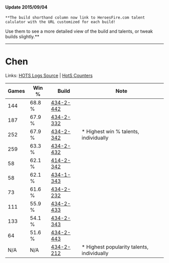 #### Update 2015/09/04
    **The build shorthand column now link to HeroesFire.com talent calulator with the URL customized for each build!  
Use them to see a more detailed view of the build and talents, or tweak builds slightly.**

***

# Chen

Links: [HOTS Logs Source](https://www.hotslogs.com/Sitewide/HeroDetails?Hero=Chen) | [HotS Counters](http://hotscounters.com/#/hero/Chen)

Games  | Win %  | Build     | Note
-----  | -----  | -----     | ----
144    | 68.8 % | [434-2-442](http://www.heroesfire.com/hots/talent-calculator/chen#sjag) | 
187    | 67.9 % | [434-2-332](http://www.heroesfire.com/hots/talent-calculator/chen#sjYy) | 
252    | 67.9 % | [434-2-342](http://www.heroesfire.com/hots/talent-calculator/chen#sjZ6) | * Highest win % talents, individually
259    | 63.3 % | [434-2-432](http://www.heroesfire.com/hots/talent-calculator/chen#sjaW) | 
58     | 62.1 % | [414-2-342](http://www.heroesfire.com/hots/talent-calculator/chen#ryk6) | 
58     | 62.1 % | [434-1-343](http://www.heroesfire.com/hots/talent-calculator/chen#sjJV) | 
73     | 61.6 % | [434-2-232](http://www.heroesfire.com/hots/talent-calculator/chen#sjXO) | 
111    | 55.9 % | [434-2-433](http://www.heroesfire.com/hots/talent-calculator/chen#sjaX) | 
133    | 54.1 % | [434-2-343](http://www.heroesfire.com/hots/talent-calculator/chen#sjZ7) | 
64     | 51.6 % | [434-2-443](http://www.heroesfire.com/hots/talent-calculator/chen#sjah) | 
N/A    | N/A    | [434-2-212](http://www.heroesfire.com/hots/talent-calculator/chen#sjX4) | * Highest popularity talents, individually
